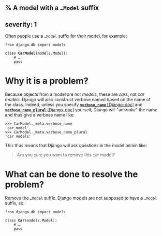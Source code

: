 % A model with a <code>&hellip;Model</code> suffix
---
severity: 1
---

Often people use a <code>&hellip;Model</code> suffix for their model, for
example:

<pre><code>from django.db import models

class <b>CarModel</b>(models.Model):
    # &hellip;
    pass</code></pre>

# Why it is a problem?

Because objects from a model are not *models*, these are *cars*, not *car
models*. Django will also construct verbose named based on the name of the
class. Indeed, unless you specify
[**`verbose_name`** [Django-doc]](https://docs.djangoproject.com/en/dev/ref/models/options/#verbose-name) and
[**`verbose_name_plural`** [Django-doc]](https://docs.djangoproject.com/en/dev/ref/models/options/#verbose-name-plural)
yourself, Django will "*unsnake*" the name and thus give a verbose name like:

```pycon
>>> CarModel._meta.verbose_name
'car model'
>>> CarModel._meta.verbose_name_plural
'car models'
```

This thus means that Django will ask questions in the model admin like:

> Are you sure you want to remove this car model?

# What can be done to resolve the problem?

Remove the <code>&hellip;Model</code> suffix. Django models are not supposed to
have a <code>&hellip;Model</code> suffix, so:

<pre><code>from django.db import models

class <b>Car</b>(models.Model):
    # &hellip;
    pass</code></pre>
